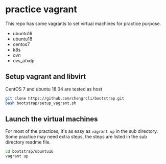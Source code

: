 # practice vagrant

This repo has some vagrants to set virtual machines for practice purpose.
- ubuntu16
- ubuntu18
- centos7
- k8s
- ovn
- ovs_afxdp

## Setup vagrant and libvirt

CentOS 7 and ubuntu 18.04 are tested as host

```bash
git clone https://github.com/chengrcli/bootstrap.git
bash bootstrap/setup_vagrant.sh
```

## Launch the virtual machines

For most of the practices, it's as easy as `vagrant up` in the sub directory.
Some practice may need extra steps, the steps are listed in the sub directory readme file.

```bash
cd bootstrap/ubuntu16
vagrant up
```
